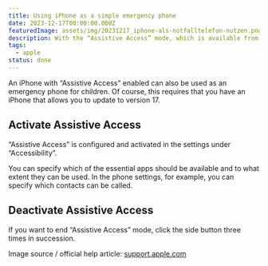 ```yaml
---
title: Using iPhone as a simple emergency phone
date: 2023-12-17T00:00:00.000Z
featuredImage: assets/img/20231217_iphone-als-notfalltelefon-nutzen.png
description: With the “Assistive Access” mode, which is available from iOS version 17, the complete operation of the iPhone can be greatly reduced. Essential apps such as phone, messages and contacts can be displayed with large icons. This helps people with cognitive impairments.
tags:
  - apple
status: done
---
```

An iPhone with “Assistive Access” enabled can also be used as an emergency phone for children. Of course, this requires that you have an iPhone that allows you to update to version 17.

## Activate Assistive Access

“Assistive Access” is configured and activated in the settings under “Accessibility”.

You can specify which of the essential apps should be available and to what extent they can be used. In the phone settings, for example, you can specify which contacts can be called.

## Deactivate Assistive Access

If you want to end “Assistive Access” mode, click the side button three times in succession.

Image source / official help article: [support.apple.com](https://support.apple.com/de-de/guide/assistive-access-iphone/devcd5016d31/ios)
